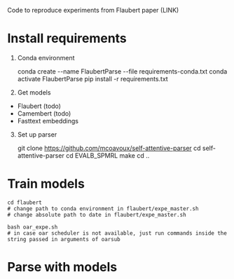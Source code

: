 
Code to reproduce experiments from Flaubert paper (LINK)


# Install requirements

1. Conda environment

    conda create --name FlaubertParse --file requirements-conda.txt
    conda activate FlaubertParse
    pip install -r requirements.txt

2. Get models

* Flaubert (todo)
* Camembert (todo)
* Fasttext embeddings


3. Set up parser

    git clone https://github.com/mcoavoux/self-attentive-parser
    cd self-attentive-parser
    cd EVALB_SPMRL
    make
    cd ..


# Train models


    cd flaubert
    # change path to conda environment in flaubert/expe_master.sh
    # change absolute path to date in flaubert/expe_master.sh

    bash oar_expe.sh
    # in case oar scheduler is not available, just run commands inside the string passed in arguments of oarsub



# Parse with models


    
